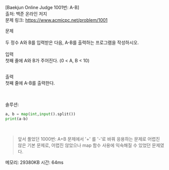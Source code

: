 [Baekjun Online Judge 1001번: A-B] </br>
출처: 백준 온라인 저지</br>
문제 링크: <https://www.acmicpc.net/problem/1001> </br>



문제 </br>
</br>두 정수 A와 B를 입력받은 다음, A-B를 출력하는 프로그램을 작성하시오. </br>
</br>
입력</br>
첫째 줄에 A와 B가 주어진다. (0 < A, B < 10) </br>

</br>출력</br>
첫째 줄에 A-B를 출력한다.</br>

</br>
</br>
솔루션:</br>

```python
a, b = map(int,input().split())
print(a-b)
```
</br> 

> 앞서 풀었던 1000번: A+B 문제에서 '+' 를 '-'로 바꿔 응용하는 문제로 어렵진 않은 기본 문제로,
  어렵진 않았으나 map 함수 사용에 익숙해질 수 있었던 문제였다.

메모리: 29380KB
시간: 64ms
